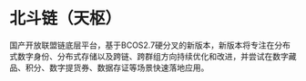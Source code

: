 # 北斗链（天枢）
国产开放联盟链底层平台，基于BCOS2.7硬分叉的新版本，新版本将专注在分布式数字身份、分布式存储以及跨链、跨群组方向持续优化和改进，并尝试在数字藏品、积分、数字提货券、数据存证等场景快速落地应用。
